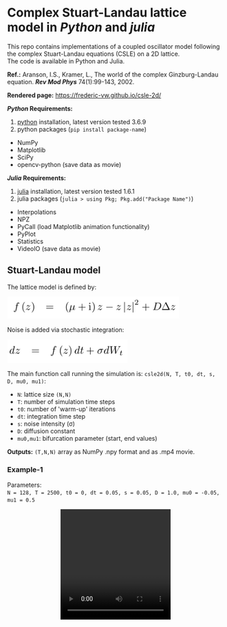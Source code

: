 # Complex Stuart-Landau lattice model in *Python* and *julia*

<!--
[![DOI](zenodo.4771538.svg)](https://zenodo.org/badge/latestdoi/359287694)
-->

This repo contains implementations of a coupled oscillator model following the complex Stuart-Landau equations (CSLE) on a 2D lattice.  
The code is available in Python and Julia.  

**Ref.:** Aranson, I.S., Kramer, L., The world of the complex Ginzburg-Landau equation. __*Rev Mod Phys*__ 74(1):99-143, 2002.

**Rendered page:** https://frederic-vw.github.io/csle-2d/

**_Python_ Requirements:**
1. [python](https://www.python.org/) installation, latest version tested 3.6.9
2. python packages (`pip install package-name`)
  - NumPy
  - Matplotlib
  - SciPy
  - opencv-python (save data as movie)

**_Julia_ Requirements:**
1. [julia](https://julialang.org/) installation, latest version tested 1.6.1
2. julia packages (`julia > using Pkg; Pkg.add("Package Name")`)
  - Interpolations
  - NPZ
  - PyCall (load Matplotlib animation functionality)
  - PyPlot
  - Statistics
  - VideoIO (save data as movie)

## Stuart-Landau model

The lattice model is defined by:

<p align="left">
<img width="400" src="images/csle_equations.png">
</p>

Noise is added via stochastic integration:

<p align="left">
<img width="280" src="images/csle_integration.png">
</p>

The main function call running the simulation is: `csle2d(N, T, t0, dt, s, D, mu0, mu1)`:  
- `N`: lattice size `(N,N)`
- `T`: number of simulation time steps
- `t0`: number of 'warm-up' iterations
- `dt`: integration time step
- `s`: noise intensity (&sigma;)
- `D`: diffusion constant
- `mu0,mu1`: bifurcation parameter (start, end values)

**Outputs:** `(T,N,N)` array as NumPy .npy format and as .mp4 movie.

### Example-1
Parameters:  
`N = 128, T = 2500, t0 = 0, dt = 0.05, s = 0.05, D = 1.0, mu0 = -0.05, mu1 = 0.5`

<p align="center">
<video src="videos/csle2d_mu0_-0.05_mu1_0.50_s_0.05_D_1.00.webm" width="256" height="256" controls preload></video>
</p>
